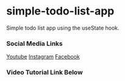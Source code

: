 # simple-todo-list-app

Simple todo list app using the useState hook.

### Social Media Links

[Youtube](https://youtube.com/c/thelifeofadev)
[Instagram](https://www.instagram.com/siteit_solutions)
[Facebook](https://www.facebook.com/SiteitSolutions)

### Video Tutorial Link Below